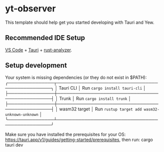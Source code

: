 # yt-observer

This template should help get you started developing with Tauri and Yew.

## Recommended IDE Setup

[VS Code](https://code.visualstudio.com/) + [Tauri](https://marketplace.visualstudio.com/items?itemName=tauri-apps.tauri-vscode) + [rust-analyzer](https://marketplace.visualstudio.com/items?itemName=rust-lang.rust-analyzer).

## Setup development
Your system is missing dependencies (or they do not exist in $PATH):
╭───────────────┬────────────────────────────────────────────────╮
│ Tauri CLI     │ Run `cargo install tauri-cli`                  │
├───────────────┼────────────────────────────────────────────────┤
│ Trunk         │ Run `cargo install trunk`                      │
├───────────────┼────────────────────────────────────────────────┤
│ wasm32 target │ Run `rustup target add wasm32-unknown-unknown` │
╰───────────────┴────────────────────────────────────────────────╯

Make sure you have installed the prerequisites for your OS: https://tauri.app/v1/guides/getting-started/prerequisites, then run:
  cargo tauri dev

